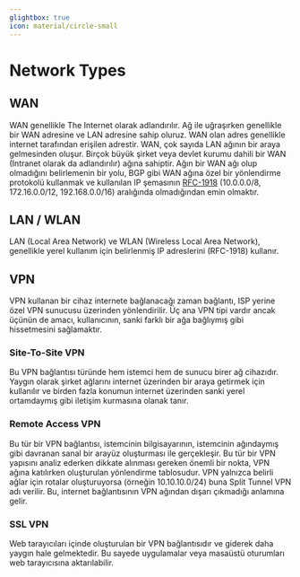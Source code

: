 ```yaml
---
glightbox: true
icon: material/circle-small
---
```


# Network Types

## WAN

WAN genellikle The Internet olarak adlandırılır. Ağ ile uğraşırken genellikle bir WAN adresine ve LAN adresine sahip oluruz. WAN olan adres genellikle internet tarafından erişilen adrestir. WAN, çok sayıda LAN ağının bir araya gelmesinden oluşur. Birçok büyük şirket veya devlet kurumu dahili bir WAN (Intranet olarak da adlandırılır) ağına sahiptir. Ağın bir WAN ağı olup olmadığını belirlemenin bir yolu, BGP gibi WAN ağına özel bir yönlendirme protokolü kullanmak ve kullanılan IP şemasının [RFC-1918](https://www.arin.net/reference/research/statistics/address_filters/) (10.0.0.0/8, 172.16.0.0/12, 192.168.0.0/16) aralığında olmadığından emin olmaktır.

## LAN / WLAN

LAN (Local Area Network) ve WLAN (Wireless Local Area Network), genellikle yerel kullanım için belirlenmiş IP adreslerini (RFC-1918) kullanır.

## VPN

VPN kullanan bir cihaz internete bağlanacağı zaman bağlantı, ISP yerine özel VPN sunucusu üzerinden yönlendirilir. Üç ana VPN tipi vardır ancak üçünün de amacı, kullanıcının, sanki farklı bir ağa bağlıymış gibi hissetmesini sağlamaktır.

### Site-To-Site VPN

Bu VPN bağlantısı türünde hem istemci hem de sunucu birer ağ cihazıdır. Yaygın olarak şirket ağlarını internet üzerinden bir araya getirmek için kullanılır ve birden fazla konumun internet üzerinden sanki yerel ortamdaymış gibi iletişim kurmasına olanak tanır.

### Remote Access VPN

Bu tür bir VPN bağlantısı, istemcinin bilgisayarının, istemcinin ağındaymış gibi davranan sanal bir arayüz oluşturması ile gerçekleşir. Bu tür bir VPN yapısını analiz ederken dikkate alınması gereken önemli bir nokta, VPN ağına katılırken oluşturulan yönlendirme tablosudur. VPN yalnızca belirli ağlar için rotalar oluşturuyorsa (örneğin 10.10.10.0/24) buna Split Tunnel VPN adı verilir. Bu, internet bağlantısının VPN ağından dışarı çıkmadığı anlamına gelir.

### SSL VPN

Web tarayıcıları içinde oluşturulan bir VPN bağlantısıdır ve giderek daha yaygın hale gelmektedir. Bu sayede uygulamalar veya masaüstü oturumları web tarayıcısına aktarılabilir.
